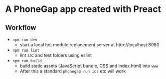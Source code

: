 # A PhoneGap app created with Preact


## Workflow

- `npm run dev`
  - start a local hot module replacement server at http://localhost:8080
- `npm run lint`
  - lint src and test folders using eslint
- `npm run build`
  - build static assets (JavaScript bundle, CSS and index.html) into `www`
  - After this a standard `phonegap run ios` etc will work
